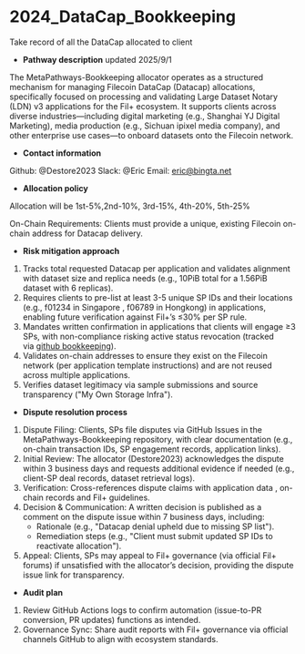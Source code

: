 # 2024_DataCap_Bookkeeping
Take record of all the DataCap allocated to client
- **Pathway description**          updated 2025/9/1

The MetaPathways-Bookkeeping allocator operates as a structured mechanism for managing Filecoin DataCap (Datacap) allocations, specifically focused on processing and validating Large Dataset Notary (LDN) v3 applications for the Fil+ ecosystem. It supports clients across diverse industries—including digital marketing (e.g., Shanghai YJ Digital Marketing), media production (e.g., Sichuan ipixel media company), and other enterprise use cases—to onboard datasets onto the Filecoin network.

- **Contact information**

Github: @Destore2023
Slack: @Eric
Email: eric@bingta.net

- **Allocation policy**

Allocation will be 1st-5%,2nd-10%, 3rd-15%, 4th-20%, 5th-25%

On-Chain Requirements: Clients must provide a unique, existing Filecoin on-chain address  for Datacap delivery.

- **Risk mitigation approach**
1. Tracks total requested Datacap per application and validates alignment with dataset size and replica needs (e.g., 10PiB total for a 1.56PiB dataset with 6 replicas).
2. Requires clients to pre-list at least 3-5 unique SP IDs and their locations (e.g., f01234 in Singapore , f06789 in Hongkong) in applications, enabling future verification against Fil+’s ≤30% per SP rule.
3. Mandates written confirmation in applications that clients will engage ≥3 SPs, with non-compliance risking active status revocation  (tracked via [github bookkeeping](https://github.com/Destore2023/2024_DataCap_Bookkeeping)).
4. Validates on-chain addresses to ensure they exist on the Filecoin network (per application template instructions) and are not reused across multiple applications.
5. Verifies dataset legitimacy via sample submissions and source transparency ("My Own Storage Infra").

- **Dispute resolution process**
1. Dispute Filing: Clients, SPs file disputes via GitHub Issues in the MetaPathways-Bookkeeping repository, with clear documentation (e.g., on-chain transaction IDs, SP engagement records, application links).
2. Initial Review: The allocator (Destore2023) acknowledges the dispute within 3 business days and requests additional evidence if needed (e.g., client-SP deal records, dataset retrieval logs).
3. Verification: Cross-references dispute claims with application data , on-chain records  and Fil+ guidelines.
4. Decision & Communication: A written decision is published as a comment on the dispute issue within 7 business days, including:
    - Rationale (e.g., "Datacap denial upheld due to missing SP list").
    - Remediation steps (e.g., "Client must submit updated SP IDs to reactivate allocation").
5. Appeal:  Clients, SPs may appeal to Fil+ governance (via official Fil+ forums) if unsatisfied with the allocator’s decision, providing the dispute issue link for transparency.

- **Audit plan**
1. Review GitHub Actions logs to confirm automation (issue-to-PR conversion, PR updates) functions as intended.
2. Governance Sync: Share audit reports with Fil+ governance via official channels GitHub to align with ecosystem standards.

